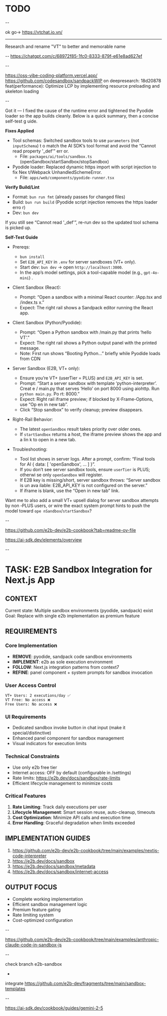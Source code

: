 # TODO

--

ok go-> https://vtchat.io.vn/

---

Research and rename "VT" to better and memorable name

--
https://chatgpt.com/c/68972f85-1fc0-8333-879f-e61e8ad627ef

--

https://oss-vibe-coding-platform.vercel.app/
https://github.com/codesandbox/sandpackWIP on deepresearch: 18d20878 feat(performance): Optimize LCP by implementing resource preloading and skeleton loading

--

Got it — I fixed the cause of the runtime error and tightened the Pyodide loader
so the app builds cleanly. Below is a quick summary, then a concise self-test g
uide.

**Fixes Applied**

- Tool schemas: Switched sandbox tools to use `parameters` (not `inputSchema`) t
  o match the AI SDK’s tool format and avoid the “Cannot read property '\_def'” err
  or.
  - File: `packages/ai/tools/sandbox.ts` (openSandbox/startSandbox/stopSandbox)
- Pyodide loader: Replaced dynamic https import with script injection to fix Nex
  t/Webpack UnhandledSchemeError.
  - File: `apps/web/components/pyodide-runner.tsx`

**Verify Build/Lint**

- Format: `bun run fmt` (already passes for changed files)
- Build: `bun run build` (Pyodide script injection removes the https loader erro
  r)
- Dev: `bun dev`

If you still see “Cannot read '\_def'”, re-run dev so the updated tool schema is
picked up.

**Self-Test Guide**

- Prereqs:
  - `bun install`
  - Set `E2B_API_KEY` in `.env` for server sandboxes (VT+ only).
  - Start dev: `bun dev` → open `http://localhost:3000`.
  - In the app’s model settings, pick a tool-capable model (e.g., `gpt-4o-mini`)
    .

- Client Sandbox (React):
  - Prompt: “Open a sandbox with a minimal React counter: /App.tsx and /index.ts
    x.”
  - Expect: The right rail shows a Sandpack editor running the React app.

- Client Sandbox (Python/Pyodide):
  - Prompt: “Open a Python sandbox with /main.py that prints ‘hello VT’.”
  - Expect: The right rail shows a Python output panel with the printed message.
  - Note: First run shows “Booting Python…” briefly while Pyodide loads from CDN

- Server Sandbox (E2B, VT+ only):
  - Ensure you’re VT+ (userTier = PLUS) and `E2B_API_KEY` is set.
  - Prompt: “Start a server sandbox with template ‘python-interpreter’. Creat
    e /
    main.py that serves ‘Hello’ on port 8000 using aiohttp. Run `python main.py`.
    Po
    rt: 8000.”
  - Expect: Right rail iframe preview; if blocked by X-Frame-Options, use “Op
    en
    in new tab”.
  - Click “Stop sandbox” to verify cleanup; preview disappears.

- Right-Rail Behavior:
  - The latest `openSandbox` result takes priority over older ones.
  - If `startSandbox` returns a host, the iframe preview shows the app and a
    lin
    k to open in a new tab.

- Troubleshooting:
  - Tool list shows in server logs. After a prompt, confirm: “Final tools for
    AI
    { data: [ 'openSandbox', ... ] }”.
  - If you don’t see server sandbox tools, ensure `userTier` is PLUS; otherwi
    se
    only `openSandbox` will register.
  - If E2B key is missing/short, server sandbox throws: “Server sandbox is un
    ava
    ilable: E2B_API_KEY is not configured on the server.”
  - If iframe is blank, use the “Open in new tab” link.

Want me to also add a small VT+ upsell dialog for server sandbox attempts by
non
‑PLUS users, or wire the exact system prompt hints to push the model toward `ope
nSandbox`/`startSandbox`?

--

https://github.com/e2b-dev/e2b-cookbook?tab=readme-ov-file

https://ai-sdk.dev/elements/overview

--

# TASK: E2B Sandbox Integration for Next.js App

## CONTEXT

Current state: Multiple sandbox environments (pyodide, sandpack) exist
Goal: Replace with single e2b implementation as premium feature

## REQUIREMENTS

### Core Implementation

- **REMOVE**: pyodide, sandpack code sandbox environments
- **IMPLEMENT**: e2b as sole execution environment
- **FOLLOW**: Next.js integration patterns from context7
- **REFINE**: panel component + system prompts for sandbox invocation

### User Access Control

```
VT+ Users: 2 executions/day ✅
VT Free: No access ❌
Free Users: No access ❌
```

### UI Requirements

- Dedicated sandbox invoke button in chat input (make it special/distinctive)
- Enhanced panel component for sandbox management
- Visual indicators for execution limits

### Technical Constraints

- Use only e2b free tier
- Internet access: OFF by default (configurable in /settings)
- Rate limits: https://e2b.dev/docs/sandbox/rate-limits
- Efficient lifecycle management to minimize costs

### Critical Features

1. **Rate Limiting**: Track daily executions per user
2. **Lifecycle Management**: Smart session reuse, auto-cleanup, timeouts
3. **Cost Optimization**: Minimize API calls and execution time
4. **Error Handling**: Graceful degradation when limits exceeded

## IMPLEMENTATION GUIDES

1. https://github.com/e2b-dev/e2b-cookbook/tree/main/examples/nextjs-code-interpreter
2. https://e2b.dev/docs/sandbox
3. https://e2b.dev/docs/sandbox/metadata
4. https://e2b.dev/docs/sandbox/internet-access

## OUTPUT FOCUS

- Complete working implementation
- Efficient sandbox management logic
- Premium feature gating
- Rate limiting system
- Cost-optimized configuration

--

https://github.com/e2b-dev/e2b-cookbook/tree/main/examples/anthropic-claude-code-in-sandbox-js

--

check branch e2b-sandbox

-

integrate https://github.com/e2b-dev/fragments/tree/main/sandbox-templates

--

https://ai-sdk.dev/cookbook/guides/gemini-2-5
